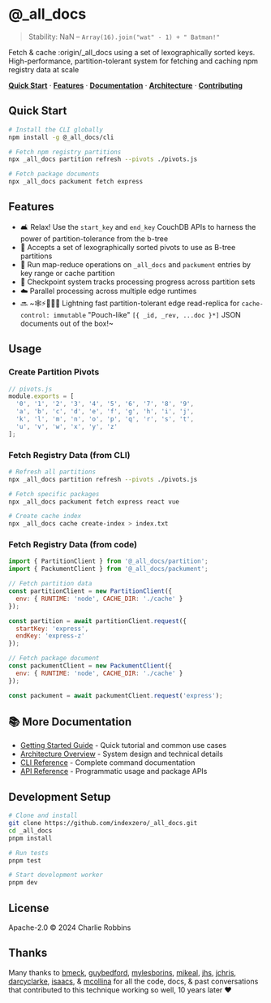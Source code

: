 # @_all_docs

> Stability: NaN – `Array(16).join("wat" - 1) + " Batman!"`

Fetch & cache :origin/_all_docs using a set of lexographically sorted keys. High-performance, partition-tolerant system for fetching and caching npm registry data at scale

**[Quick Start](#quick-start)**
·
**[Features](#features)**
·
**[Documentation](#-more-documentation)**
·
**[Architecture](#architecture)**
·
**[Contributing](#contributing)**

## Quick Start

```bash
# Install the CLI globally
npm install -g @_all_docs/cli

# Fetch npm registry partitions
npx _all_docs partition refresh --pivots ./pivots.js

# Fetch package documents
npx _all_docs packument fetch express
```

## Features

* 🛋️ Relax! Use the `start_key` and `end_key` CouchDB APIs to harness the power of partition-tolerance from the b-tree
* 🔑 Accepts a set of lexographically sorted pivots to use as B-tree partitions
* 🦿 Run map-reduce operations on `_all_docs` and `packument` entries by key range or cache partition
* 🏁 Checkpoint system tracks processing progress across partition sets
* ☁️ Parallel processing across multiple edge runtimes
* 🔜 ~🕸️⚡️🐢🦎🦀 Lightning fast partition-tolerant edge read-replica for `cache-control: immutable` "Pouch-like" `[{ _id, _rev, ...doc }*]` JSON documents out of the box!~

## Usage

### Create Partition Pivots

```javascript
// pivots.js
module.exports = [
  '0', '1', '2', '3', '4', '5', '6', '7', '8', '9',
  'a', 'b', 'c', 'd', 'e', 'f', 'g', 'h', 'i', 'j',
  'k', 'l', 'm', 'n', 'o', 'p', 'q', 'r', 's', 't',
  'u', 'v', 'w', 'x', 'y', 'z'
];
```

### Fetch Registry Data (from CLI)

```bash
# Refresh all partitions
npx _all_docs partition refresh --pivots ./pivots.js

# Fetch specific packages
npx _all_docs packument fetch express react vue

# Create cache index
npx _all_docs cache create-index > index.txt
```

### Fetch Registry Data (from code)

```javascript
import { PartitionClient } from '@_all_docs/partition';
import { PackumentClient } from '@_all_docs/packument';

// Fetch partition data
const partitionClient = new PartitionClient({
  env: { RUNTIME: 'node', CACHE_DIR: './cache' }
});

const partition = await partitionClient.request({
  startKey: 'express',
  endKey: 'express-z'
});

// Fetch package document
const packumentClient = new PackumentClient({
  env: { RUNTIME: 'node', CACHE_DIR: './cache' }
});

const packument = await packumentClient.request('express');
```

## 📚 More Documentation
- [Getting Started Guide](./doc/getting-started.md) - Quick tutorial and common use cases
- [Architecture Overview](./doc/architecture.md) - System design and technical details
- [CLI Reference](./doc/cli-reference.md) - Complete command documentation
- [API Reference](./doc/api.md) - Programmatic usage and package APIs

## Development Setup

```bash
# Clone and install
git clone https://github.com/indexzero/_all_docs.git
cd _all_docs
pnpm install

# Run tests
pnpm test

# Start development worker
pnpm dev
```

## License

Apache-2.0 © 2024 Charlie Robbins

## Thanks

Many thanks to [bmeck], [guybedford], [mylesborins], [mikeal], [jhs], [jchris], [darcyclarke], [isaacs], & [mcollina] for all the code, docs, & past conversations that contributed to this technique working so well, 10 years later ❤️

[bmeck]: https://github.com/bmeck
[guybedford]: https://github.com/guybedford
[mylesborins]: https://github.com/mylesborins
[mikeal]: https://github.com/mikeal
[jhs]: https://github.com/jhs
[jchris]: https://github.com/jchris
[darcyclarke]: https://github.com/darcyclarke
[isaacs]: https://github.com/isaacs
[mcollina]: https://github.com/mcollina
